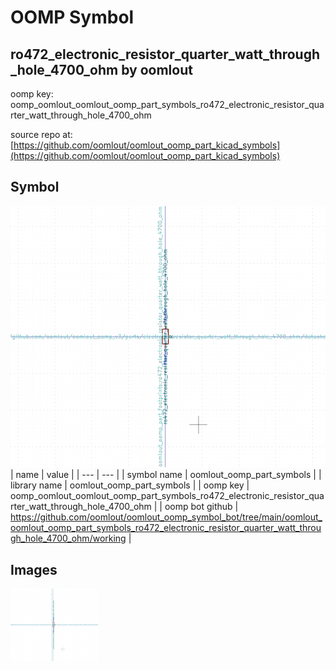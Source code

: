 # OOMP Symbol  
## ro472_electronic_resistor_quarter_watt_through_hole_4700_ohm  by oomlout  
  
oomp key: oomp_oomlout_oomlout_oomp_part_symbols_ro472_electronic_resistor_quarter_watt_through_hole_4700_ohm  
  
source repo at: [https://github.com/oomlout/oomlout_oomp_part_kicad_symbols](https://github.com/oomlout/oomlout_oomp_part_kicad_symbols)  
## Symbol  
  
[![working.png](working_600.png)](working.png)  
| name | value | 
| --- | --- | 
| symbol name | oomlout_oomp_part_symbols | 
| library name | oomlout_oomp_part_symbols | 
| oomp key | oomp_oomlout_oomlout_oomp_part_symbols_ro472_electronic_resistor_quarter_watt_through_hole_4700_ohm | 
| oomp bot github | https://github.com/oomlout/oomlout_oomp_symbol_bot/tree/main/oomlout_oomlout_oomp_part_symbols_ro472_electronic_resistor_quarter_watt_through_hole_4700_ohm/working | 
## Images  
  
[![working.png](working_140.png)](working.png)  
